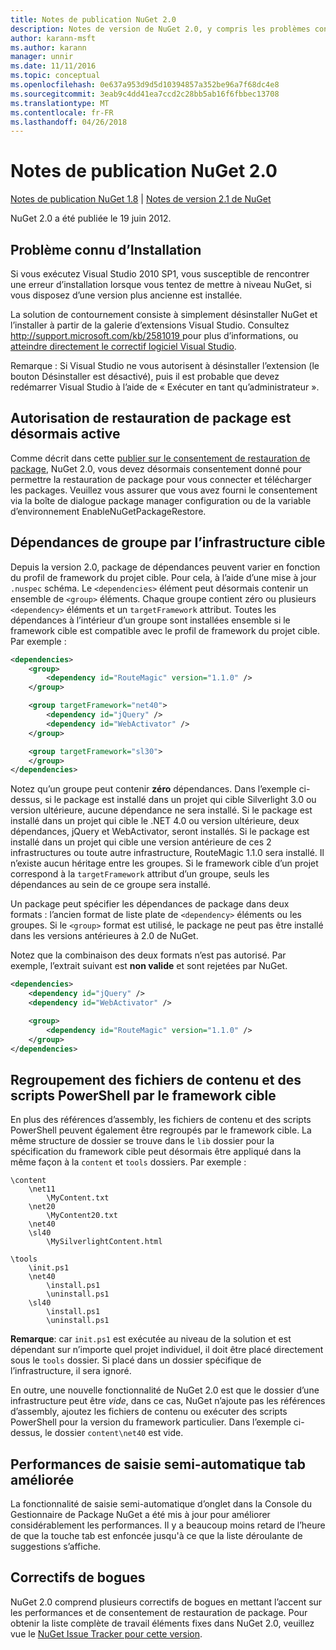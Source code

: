 ```yaml
---
title: Notes de publication NuGet 2.0
description: Notes de version de NuGet 2.0, y compris les problèmes connus, les correctifs de bogues, les fonctionnalités ajoutées et dcr.
author: karann-msft
ms.author: karann
manager: unnir
ms.date: 11/11/2016
ms.topic: conceptual
ms.openlocfilehash: 0e637a953d9d5d10394857a352be96a7f68dc4e8
ms.sourcegitcommit: 3eab9c4dd41ea7ccd2c28bb5ab16f6fbbec13708
ms.translationtype: MT
ms.contentlocale: fr-FR
ms.lasthandoff: 04/26/2018
---
```

# <a name="nuget-20-release-notes"></a>Notes de publication NuGet 2.0

[Notes de publication NuGet 1.8](../release-notes/nuget-1.8.md) | [Notes de version 2.1 de NuGet](../release-notes/nuget-2.1.md)

NuGet 2.0 a été publiée le 19 juin 2012.

## <a name="known-installation-issue"></a>Problème connu d’Installation
Si vous exécutez Visual Studio 2010 SP1, vous susceptible de rencontrer une erreur d’installation lorsque vous tentez de mettre à niveau NuGet, si vous disposez d’une version plus ancienne est installée.

La solution de contournement consiste à simplement désinstaller NuGet et l’installer à partir de la galerie d’extensions Visual Studio.  Consultez [ http://support.microsoft.com/kb/2581019 ](http://support.microsoft.com/kb/2581019) pour plus d’informations, ou [atteindre directement le correctif logiciel Visual Studio](http://bit.ly/vsixcertfix).

Remarque : Si Visual Studio ne vous autorisent à désinstaller l’extension (le bouton Désinstaller est désactivé), puis il est probable que devez redémarrer Visual Studio à l’aide de « Exécuter en tant qu’administrateur ».

## <a name="package-restore-consent-is-now-active"></a>Autorisation de restauration de package est désormais active

Comme décrit dans cette [publier sur le consentement de restauration de package](http://blog.nuget.org/20120518/package-restore-and-consent.html), NuGet 2.0, vous devez désormais consentement donné pour permettre la restauration de package pour vous connecter et télécharger les packages. Veuillez vous assurer que vous avez fourni le consentement via la boîte de dialogue package manager configuration ou de la variable d’environnement EnableNuGetPackageRestore.

## <a name="group-dependencies-by-target-frameworks"></a>Dépendances de groupe par l’infrastructure cible

Depuis la version 2.0, package de dépendances peuvent varier en fonction du profil de framework du projet cible. Pour cela, à l’aide d’une mise à jour `.nuspec` schéma. Le `<dependencies>` élément peut désormais contenir un ensemble de `<group>` éléments. Chaque groupe contient zéro ou plusieurs `<dependency>` éléments et un `targetFramework` attribut. Toutes les dépendances à l’intérieur d’un groupe sont installées ensemble si le framework cible est compatible avec le profil de framework du projet cible. Par exemple :

```xml
<dependencies>
    <group>
        <dependency id="RouteMagic" version="1.1.0" />
    </group>

    <group targetFramework="net40">
        <dependency id="jQuery" />
        <dependency id="WebActivator" />
    </group>

    <group targetFramework="sl30">
    </group>
</dependencies>
```

Notez qu’un groupe peut contenir **zéro** dépendances. Dans l’exemple ci-dessus, si le package est installé dans un projet qui cible Silverlight 3.0 ou version ultérieure, aucune dépendance ne sera installé. Si le package est installé dans un projet qui cible le .NET 4.0 ou version ultérieure, deux dépendances, jQuery et WebActivator, seront installés.  Si le package est installé dans un projet qui cible une version antérieure de ces 2 infrastructures ou toute autre infrastructure, RouteMagic 1.1.0 sera installé. Il n’existe aucun héritage entre les groupes. Si le framework cible d’un projet correspond à la `targetFramework` attribut d’un groupe, seuls les dépendances au sein de ce groupe sera installé.

Un package peut spécifier les dépendances de package dans deux formats : l’ancien format de liste plate de `<dependency>` éléments ou les groupes. Si le `<group>` format est utilisé, le package ne peut pas être installé dans les versions antérieures à 2.0 de NuGet.

Notez que la combinaison des deux formats n’est pas autorisé. Par exemple, l’extrait suivant est **non valide** et sont rejetées par NuGet.

```xml
<dependencies>
    <dependency id="jQuery" />
    <dependency id="WebActivator" />

    <group>
        <dependency id="RouteMagic" version="1.1.0" />
    </group>
</dependencies>
```

## <a name="grouping-content-files-and-powershell-scripts-by-target-framework"></a>Regroupement des fichiers de contenu et des scripts PowerShell par le framework cible

En plus des références d’assembly, les fichiers de contenu et des scripts PowerShell peuvent également être regroupés par le framework cible. La même structure de dossier se trouve dans le `lib` dossier pour la spécification du framework cible peut désormais être appliqué dans la même façon à la `content` et `tools` dossiers. Par exemple :

    \content
        \net11
            \MyContent.txt
        \net20
            \MyContent20.txt
        \net40
        \sl40
            \MySilverlightContent.html

    \tools
        \init.ps1
        \net40
            \install.ps1
            \uninstall.ps1
        \sl40
            \install.ps1
            \uninstall.ps1

**Remarque**: car `init.ps1` est exécutée au niveau de la solution et est dépendant sur n’importe quel projet individuel, il doit être placé directement sous le `tools` dossier. Si placé dans un dossier spécifique de l’infrastructure, il sera ignoré.

En outre, une nouvelle fonctionnalité de NuGet 2.0 est que le dossier d’une infrastructure peut être *vide*, dans ce cas, NuGet n’ajoute pas les références d’assembly, ajoutez les fichiers de contenu ou exécuter des scripts PowerShell pour la version du framework particulier. Dans l’exemple ci-dessus, le dossier `content\net40` est vide.

## <a name="improved-tab-completion-performance"></a>Performances de saisie semi-automatique tab améliorée
La fonctionnalité de saisie semi-automatique d’onglet dans la Console du Gestionnaire de Package NuGet a été mis à jour pour améliorer considérablement les performances. Il y a beaucoup moins retard de l’heure de que la touche tab est enfoncée jusqu'à ce que la liste déroulante de suggestions s’affiche.

## <a name="bug-fixes"></a>Correctifs de bogues
NuGet 2.0 comprend plusieurs correctifs de bogues en mettant l’accent sur les performances et de consentement de restauration de package.
Pour obtenir la liste complète de travail éléments fixes dans NuGet 2.0, veuillez vue le [NuGet Issue Tracker pour cette version](http://nuget.codeplex.com/workitem/list/advanced?keyword=&status=Closed&type=All&priority=All&release=NuGet%202.0&assignedTo=All&component=All&sortField=Votes&sortDirection=Descending&page=0).
